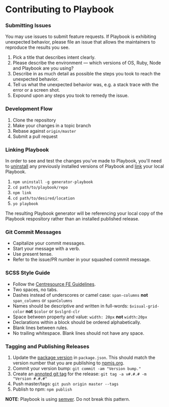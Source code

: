 # Contributing to Playbook

### Submitting Issues
You may use issues to submit feature requests. If Playbook is exhibiting unexpected behavior, please file an issue that allows the maintainers to reproduce the results you see.

1. Pick a title that describes intent clearly.
2. Please describe the environment — which versions of OS, Ruby, Node and Playbook are you using?
3. Describe in as much detail as possible the steps you took to reach the unexpected behavior.
4. Tell us what the unexpected behavior was, e.g. a stack trace with the error or a screen shot.
5. Expound upon any steps you took to remedy the issue.


### Development Flow
1. Clone the repository
2. Make your changes in a topic branch
3. Rebase against `origin/master`
4. Submit a pull request


### Linking Playbook
In order to see and test the changes you've made to Playbook, you'll need to [uninstall](https://www.npmjs.org/doc/cli/npm-uninstall.html) any previously installed versions of Playbook and [link](https://www.npmjs.org/doc/cli/npm-link.html) your local Playbook.

1. `npm uninstall -g generator-playbook`
2. `cd path/to/playbook/repo`
3. `npm link`
4. `cd path/to/desired/location`
5. `yo playbook`

The resulting Playbook generator will be referencing your local copy of the Playbook respository rather than an installed published release.


### Git Commit Messages
- Capitalize your commit messages.
- Start your message with a verb.
- Use present tense.
- Refer to the issue/PR number in your squashed commit message.


### SCSS Style Guide
- Follow the [Centresource FE Guidelines](https://sites.google.com/a/centresource.com/csintranet/Home/development/centresource-fe-dev-guide).
- Two spaces, no tabs.
- Dashes instead of underscores or camel case: `span-columns` **not** `span_columns` or `spanColumns`
- Names should be descriptive and written in full-words: `$visual-grid-color` **not** `$color` or `$vslgrd-clr`
- Space between property and value: `width: 20px` **not** `width:20px`
- Declarations within a block should be ordered alphabetically.
- Blank lines between rules.
- No trailing whitespace. Blank lines should not have any space.


### Tagging and Publishing Releases
1. Update the [package version](https://github.com/centresource/generator-playbook/blob/master/package.json#L3) in `package.json`. This should match the version number that you are publishing to [npmjs.org](https://www.npmjs.org/package/generator-playbook).
2. Commit your version bump: `git commit -am "Version bump."`
3. Create an [annoted git tag](http://git-scm.com/book/en/Git-Basics-Tagging#Annotated-Tags) for the release: `git tag -a v#.#.# -m "Version #.#.#"`
4. Push master/tags: `git push origin master --tags`
5. Publish to npm: `npm publish`

**NOTE**: Playbook is using [semver](http://semver.org/). Do not break this pattern.
